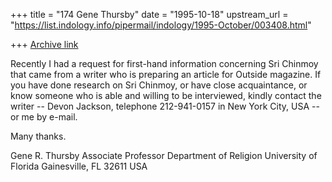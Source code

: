 +++
title = "174 Gene Thursby"
date = "1995-10-18"
upstream_url = "https://list.indology.info/pipermail/indology/1995-October/003408.html"

+++
[Archive link](https://list.indology.info/pipermail/indology/1995-October/003408.html)


Recently I had a request for first-hand information concerning Sri 
Chinmoy that came from a writer who is preparing an article for Outside 
magazine.  If you have done research on Sri Chinmoy, or have close 
acquaintance, or know someone who is able and willing to be interviewed, 
kindly contact the writer -- Devon Jackson, telephone 212-941-0157 in New 
York City, USA -- or me by e-mail.

Many thanks.

Gene R. Thursby
Associate Professor
Department of Religion
University of Florida
Gainesville, FL 32611 USA
<gthursby at religion.ufl.edu>





